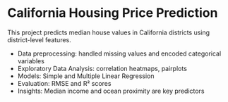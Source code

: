 # California Housing Price Prediction

This project predicts median house values in California districts using district-level features.
- Data preprocessing: handled missing values and encoded categorical variables
- Exploratory Data Analysis: correlation heatmaps, pairplots
- Models: Simple and Multiple Linear Regression
- Evaluation: RMSE and R² scores
- Insights: Median income and ocean proximity are key predictors
